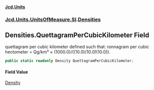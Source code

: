#### [Jcd.Units](index 'index')
### [Jcd.Units.UnitsOfMeasure.SI](Jcd.Units.UnitsOfMeasure.SI 'Jcd.Units.UnitsOfMeasure.SI').[Densities](Densities 'Jcd.Units.UnitsOfMeasure.SI.Densities')

## Densities.QuettagramPerCubicKilometer Field

quettagram per cubic kilometer defined such that: ronnagram per cubic hectometer = Qg/km³ ×
(1000.0)/((10.0)*(10.0)*(10.0)).

```csharp
public static readonly Density QuettagramPerCubicKilometer;
```

#### Field Value
[Density](Density 'Jcd.Units.UnitTypes.Density')